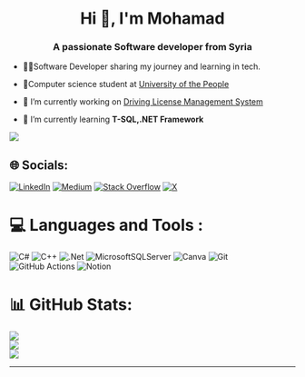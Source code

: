 <h1 align="center">Hi 👋, I'm Mohamad</h1>
<h3 align="center">A passionate Software developer from Syria</h3>

- 👨‍💻Software Developer sharing my journey and learning in tech.
- 🏢Computer science student at [University of the People](https://www.uopeople.edu/)
- 🔭 I’m currently working on [Driving License Management System](https://github.com/Mohammad-Shamat/Driving_License_Managment)

- 🌱 I’m currently learning **T-SQL,.NET Framework**

  
[![](https://visitcount.itsvg.in/api?id=Mohammad-Shamat&icon=5&color=1)](https://visitcount.itsvg.in)

## 🌐 Socials:
[![LinkedIn](https://img.shields.io/badge/LinkedIn-%230077B5.svg?logo=linkedin&logoColor=white)](https://linkedin.com/in/mohammad-shamat-967049267) [![Medium](https://img.shields.io/badge/Medium-12100E?logo=medium&logoColor=white)](https://medium.com/@@mohammedshamat.dev) [![Stack Overflow](https://img.shields.io/badge/-Stackoverflow-FE7A16?logo=stack-overflow&logoColor=white)](https://stackoverflow.com/users/20747295) [![X](https://img.shields.io/badge/X-black.svg?logo=X&logoColor=white)](https://x.com/@MohammedShamat) 

# 💻 Languages and Tools :
![C#](https://img.shields.io/badge/c%23-%23239120.svg?style=flat&logo=csharp&logoColor=white) ![C++](https://img.shields.io/badge/c++-%2300599C.svg?style=flat&logo=c%2B%2B&logoColor=white) ![.Net](https://img.shields.io/badge/.NET-5C2D91?style=flat&logo=.net&logoColor=white) ![MicrosoftSQLServer](https://img.shields.io/badge/Microsoft%20SQL%20Server-CC2927?style=flat&logo=microsoft%20sql%20server&logoColor=white) ![Canva](https://img.shields.io/badge/Canva-%2300C4CC.svg?style=flat&logo=Canva&logoColor=white) ![Git](https://img.shields.io/badge/git-%23F05033.svg?style=flat&logo=git&logoColor=white) ![GitHub Actions](https://img.shields.io/badge/github%20actions-%232671E5.svg?style=flat&logo=githubactions&logoColor=white) ![Notion](https://img.shields.io/badge/Notion-%23000000.svg?style=flat&logo=notion&logoColor=white)
# 📊 GitHub Stats:
![](https://github-readme-stats.vercel.app/api?username=Mohammad-Shamat&theme=dark&hide_border=false&include_all_commits=false&count_private=false)<br/>
![](https://github-readme-streak-stats.herokuapp.com/?user=Mohammad-Shamat&theme=dark&hide_border=false)<br/>
![](https://github-readme-stats.vercel.app/api/top-langs/?username=Mohammad-Shamat&theme=dark&hide_border=false&include_all_commits=false&count_private=false&layout=compact)


---



<!-- Proudly created with GPRM ( https://gprm.itsvg.in ) -->
